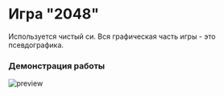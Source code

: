 # Игра "2048"
Используется чистый си. Вся графическая часть игры - это псевдографика.
### Демонстрация работы
![preview](https://user-images.githubusercontent.com/80579574/163493457-92321de4-0444-48b6-833a-ed5284bce287.gif)
